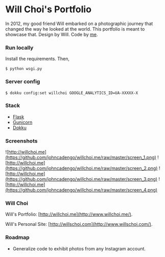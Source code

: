 Will Choi's Portfolio
=====================

In 2012, my good friend Will embarked on a photographic journey that changed the way he looked at the world. This portfolio is meant to showcase that. Design by Will. Code by [me](https://github.com/johncadengo).

### Run locally

Install the requirements. Then,

    $ python wsgi.py

### Server config

    $ dokku config:set willchoi GOOGLE_ANALYTICS_ID=UA-XXXXX-X

### Stack

* [Flask](http://flask.pocoo.org/)
* [Gunicorn](http://gunicorn.org/)
* [Dokku](https://github.com/progrium/dokku)

### Screenshots

![http://willchoi.me](https://github.com/johncadengo/willchoi.me/raw/master/screen_1.png)
![http://willchoi.me](https://github.com/johncadengo/willchoi.me/raw/master/screen_2.png)
![http://willchoi.me](https://github.com/johncadengo/willchoi.me/raw/master/screen_3.png)
![http://willchoi.me](https://github.com/johncadengo/willchoi.me/raw/master/screen_4.png)

### Will Choi

Will's Portfolio: [http://willchoi.me](http://www.willchoi.me/).

Will's Personal Site: [http://willschoi.com](http://www.willschoi.com/).

### Roadmap

* Generalize code to exhibit photos from any Instagram account.
